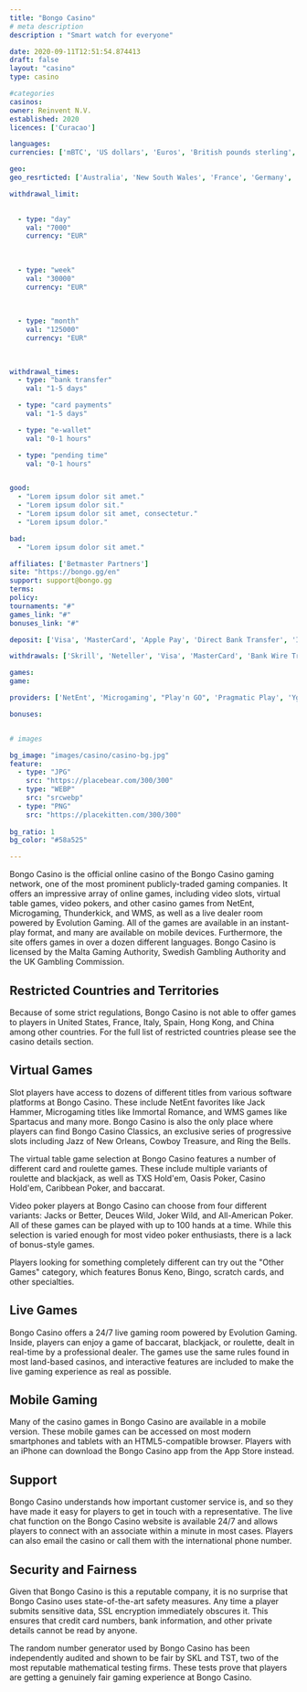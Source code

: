 ```yaml
---
title: "Bongo Casino"
# meta description
description : "Smart watch for everyone"

date: 2020-09-11T12:51:54.874413
draft: false
layout: "casino" 
type: casino

#categories
casinos: 
owner: Reinvent N.V.
established: 2020
licences: ['Curacao']

languages: 
currencies: ['mBTC', 'US dollars', 'Euros', 'British pounds sterling', 'Swiss francs', 'Norwegian kroner', 'Polish zlotys', 'Russian rubles', 'Ukrainian hryvnias', 'Kazakhstani tenges', 'Uzbekistan som', 'Canadian dollars', 'Brazilian reals', 'Mexican pesos', 'Turkish Lira', 'Indian rupees', 'Japanese yen', 'South Korean won', 'Chinese yuan', 'Australian dollars', 'New Zealand dollars', 'Kenyan shillings']

geo: 
geo_resrticted: ['Australia', 'New South Wales', 'France', 'Germany', 'Schleswig-Holstein', 'Italy', 'Spain', 'Sweden', 'Switzerland', 'Turkey', 'United Kingdom', 'United States', 'Alabama', 'Alaska', 'American Samoa', 'Arizona', 'Arkansas', 'California', 'Colorado', 'Connecticut', 'Delaware', 'District of Columbia', 'Florida', 'Georgia(US)', 'Guam', 'Hawaii', 'Idaho', 'Illinois', 'Indiana', 'Iowa', 'Kansas', 'Kentucky', 'Louisiana', 'Maine', 'Maryland', 'Massachusetts', 'Michigan', 'Minnesota', 'Mississippi', 'Missouri', 'Montana', 'Nebraska', 'Nevada', 'New Hampshire', 'New Jersey', 'New Mexico', 'New York', 'North Carolina', 'North Dakota', 'Northern Mariana Islands', 'Ohio', 'Oklahoma', 'Oregon', 'Pennsylvania', 'Rhode Island', 'South Carolina', 'South Dakota', 'Tennessee', 'Texas', 'U.S. Virgin Islands', 'Utah', 'Vermont', 'Virginia', 'Washington', 'West Virginia', 'Wisconsin', 'Wyoming']

withdrawal_limit:

  
  - type: "day"
    val: "7000"
    currency: "EUR"
  
  
  
  - type: "week"
    val: "30000"
    currency: "EUR"
  
  
  
  - type: "month"
    val: "125000"
    currency: "EUR"
  
  

withdrawal_times:
  - type: "bank transfer"
    val: "1-5 days"

  - type: "card payments"
    val: "1-5 days"

  - type: "e-wallet"
    val: "0-1 hours"

  - type: "pending time"
    val: "0-1 hours"


good:
  - "Lorem ipsum dolor sit amet."
  - "Lorem ipsum dolor sit."
  - "Lorem ipsum dolor sit amet, consectetur."
  - "Lorem ipsum dolor."

bad:
  - "Lorem ipsum dolor sit amet."

affiliates: ['Betmaster Partners']
site: "https://bongo.gg/en"
support: support@bongo.gg
terms:
policy:
tournaments: "#"
games_link: "#"
bonuses_link: "#"

deposit: ['Visa', 'MasterCard', 'Apple Pay', 'Direct Bank Transfer', 'Interac', 'iDEAL', 'POLi', 'Boleto', 'Pay by Mobile', 'Venus Point', 'Neteller', 'Skrill', 'Skrill 1-Tap', 'Neosurf', 'SticPay', 'QIWI', 'Yandex Money', 'WebMoney', 'EcoPayz', 'Bitcoin', 'Litecoin', 'Dogecoin', 'Bitcoin Cash', 'Monero', 'Ethereum', 'Dash', 'Ripple', 'Tether']

withdrawals: ['Skrill', 'Neteller', 'Visa', 'MasterCard', 'Bank Wire Transfer', 'iDEAL', 'Paysafe Card', 'EcoPayz', 'SticPay', 'Skrill 1-Tap', 'Direct Bank Transfer', 'ApplePay', 'Neosurf', 'Interac', 'QIWI', 'Yandex Money', 'WebMoney', 'Boleto']

games: 
game:

providers: ['NetEnt', 'Microgaming', "Play'n GO", 'Pragmatic Play', 'Yggdrasil Gaming', 'Endorphina', 'Evoplay Entertainment', 'Igrosoft', 'Red Tiger Gaming', 'Booming Games', 'Quickspin', 'Blueprint Gaming', 'Booongo Gaming', 'Betsoft', 'Ainsworth Gaming Technology', 'Amatic Industries', 'Apollo Games', 'BGAMING', 'Big Time Gaming', 'Caleta Gaming', 'EGT Interactive', 'Elk Studios', 'Fantasma Games', 'Foxium', 'Gamatron', 'GameArt', 'Golden Hero Games', 'Habanero', 'iSoftBet', 'Just For The Win', 'Kalamba Games', 'Lightning Box', 'LuckyStreak', 'Mr. Slotty', 'NetGame', 'OneTouch Games', 'PariPlay', 'Patagonia Entertainment', 'Platipus Gaming', 'Playson', 'Playtech', 'Push Gaming', 'Rabcat', 'Red Rake Gaming', 'ReelNRG Gaming', 'Revolver Gaming', 'Spigo', 'Spinomenal', 'Tangente', 'Thunderkick', 'Tom Horn Gaming', 'Triple Cherry', 'True Lab', 'Wazdan', 'WeAreCasino', 'World Match']

bonuses:


# images

bg_image: "images/casino/casino-bg.jpg"  
feature:
  - type: "JPG" 
    src: "https://placebear.com/300/300"
  - type: "WEBP"
    src: "srcwebp"
  - type: "PNG"
    src: "https://placekitten.com/300/300"  
 
bg_ratio: 1 
bg_color: "#58a525"  

---
```


Bongo Casino is the official online casino of the Bongo Casino gaming network, one of the most prominent publicly-traded gaming companies. It offers an impressive array of online games, including video slots, virtual table games, video pokers, and other casino games from NetEnt, Microgaming, Thunderkick, and WMS, as well as a live dealer room powered by Evolution Gaming. All of the games are available in an instant-play format, and many are available on mobile devices. Furthermore, the site offers games in over a dozen different languages. Bongo Casino is licensed by the Malta Gaming Authority, Swedish Gambling Authority and the UK Gambling Commission.

## Restricted Countries and Territories
Because of some strict regulations, Bongo Casino is not able to offer games to players in United States, France, Italy, Spain, Hong Kong, and China among other countries. For the full list of restricted countries please see the casino details section.

## Virtual Games
Slot players have access to dozens of different titles from various software platforms at Bongo Casino. These include NetEnt favorites like Jack Hammer, Microgaming titles like Immortal Romance, and WMS games like Spartacus and many more. Bongo Casino is also the only place where players can find Bongo Casino Classics, an exclusive series of progressive slots including Jazz of New Orleans, Cowboy Treasure, and Ring the Bells.

The virtual table game selection at Bongo Casino features a number of different card and roulette games. These include multiple variants of roulette and blackjack, as well as TXS Hold'em, Oasis Poker, Casino Hold'em, Caribbean Poker, and baccarat.

Video poker players at Bongo Casino can choose from four different variants: Jacks or Better, Deuces Wild, Joker Wild, and All-American Poker. All of these games can be played with up to 100 hands at a time. While this selection is varied enough for most video poker enthusiasts, there is a lack of bonus-style games.

Players looking for something completely different can try out the "Other Games" category, which features Bonus Keno, Bingo, scratch cards, and other specialties.

## Live Games
Bongo Casino offers a 24/7 live gaming room powered by Evolution Gaming. Inside, players can enjoy a game of baccarat, blackjack, or roulette, dealt in real-time by a professional dealer. The games use the same rules found in most land-based casinos, and interactive features are included to make the live gaming experience as real as possible.

## Mobile Gaming
Many of the casino games in Bongo Casino are available in a mobile version. These mobile games can be accessed on most modern smartphones and tablets with an HTML5-compatible browser. Players with an iPhone can download the Bongo Casino app from the App Store instead.

## Support
Bongo Casino understands how important customer service is, and so they have made it easy for players to get in touch with a representative. The live chat function on the Bongo Casino website is available 24/7 and allows players to connect with an associate within a minute in most cases. Players can also email the casino or call them with the international phone number.

## Security and Fairness
Given that Bongo Casino is this a reputable company, it is no surprise that Bongo Casino uses state-of-the-art safety measures. Any time a player submits sensitive data, SSL encryption immediately obscures it. This ensures that credit card numbers, bank information, and other private details cannot be read by anyone.

The random number generator used by Bongo Casino has been independently audited and shown to be fair by SKL and TST, two of the most reputable mathematical testing firms. These tests prove that players are getting a genuinely fair gaming experience at Bongo Casino.